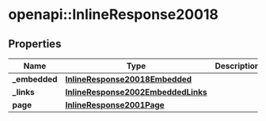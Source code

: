 # openapi::InlineResponse20018

## Properties
Name | Type | Description | Notes
------------ | ------------- | ------------- | -------------
**_embedded** | [**InlineResponse20018Embedded**](inline_response_200_18__embedded.md) |  | [optional] 
**_links** | [**InlineResponse2002EmbeddedLinks**](inline_response_200_2__embedded__links.md) |  | 
**page** | [**InlineResponse2001Page**](inline_response_200_1_page.md) |  | 


